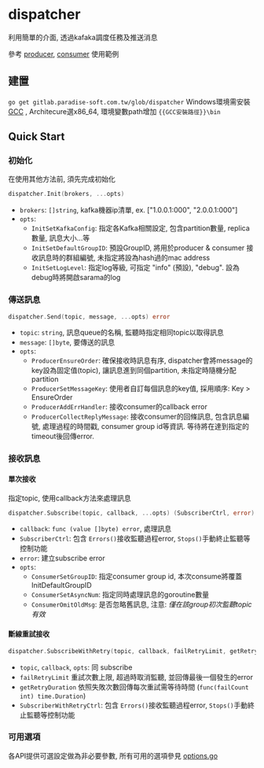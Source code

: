 # dispatcher

利用簡單的介面, 透過kafaka調度任務及推送消息

參考 [producer](./examples/producer/main.go), [consumer](./examples/consumer/main.go) 使用範例

## 建置
`go get gitlab.paradise-soft.com.tw/glob/dispatcher`
Windows環境需安裝 [GCC](./build/mingw-w64-install.exe) , Architecure選x86_64, 環境變數path增加 `{{GCC安裝路徑}}\bin`

## Quick Start
### 初始化
在使用其他方法前, 須先完成初始化
```go
dispatcher.Init(brokers, ...opts)
```
- `brokers`: `[]string`, kafka機器ip清單, ex. ["1.0.0.1:000", "2.0.0.1:000"]
- `opts`:
  - `InitSetKafkaConfig`: 指定各Kafka相關設定, 包含partition數量, replica數量, 訊息大小...等
  - `InitSetDefaultGroupID`: 預設GroupID, 將用於producer & consumer 接收訊息時的群組編號, 未指定將設為hash過的mac address
  - `InitSetLogLevel`: 指定log等級, 可指定 "info" (預設), "debug". 設為debug時將開啟sarama的log

### 傳送訊息

```go
dispatcher.Send(topic, message, ...opts) error
```
- `topic`: `string`, 訊息queue的名稱, 監聽時指定相同topic以取得訊息
- `message`: `[]byte`, 要傳送的訊息
- `opts`:
  - `ProducerEnsureOrder`: 確保接收時訊息有序, dispatcher會將message的key設為固定值(topic), 讓訊息進到同個partition, 未指定時隨機分配partition
  - `ProducerSetMessageKey`: 使用者自訂每個訊息的key值, 採用順序: Key > EnsureOrder
  - `ProducerAddErrHandler`: 接收consumer的callback error
  - `ProducerCollectReplyMessage`: 接收consumer的回條訊息, 包含訊息編號, 處理過程的時間戳, consumer group id等資訊. 等待將在達到指定的timeout後回傳error.

### 接收訊息

#### 單次接收
指定topic, 使用callback方法來處理訊息

```go
dispatcher.Subscribe(topic, callback, ...opts) (SubscriberCtrl, error)
```
- `callback`: `func (value []byte) error`, 處理訊息
- `SubscriberCtrl`: 包含 `Errors()`接收監聽過程error, `Stops()`手動終止監聽等控制功能
- `error`: 建立subscribe error
- `opts`:
  - `ConsumerSetGroupID`: 指定consumer group id, 本次consume將覆蓋InitDefaultGroupID
  - `ConsumerSetAsyncNum`: 指定同時處理訊息的goroutine數量
  - `ConsumerOmitOldMsg`: 是否忽略舊訊息, 注意: *僅在該group初次監聽topic有效*

#### 斷線重試接收
```go
dispatcher.SubscribeWithRetry(topic, callback, failRetryLimit, getRetryDuration, dispatcher.ConsumerSetAsyncNum(100)) (ctrl *SubscriberWithRetryCtrl)
```
- `topic`, `callback`, `opts`: 同 subscribe
- `failRetryLimit` 重試次數上限, 超過時取消監聽, 並回傳最後一個發生的error
- `getRetryDuration` 依照失敗次數回傳每次重試需等待時間 (`func(failCount int) time.Duration`)
- `SubscriberWithRetryCtrl`: 包含 `Errors()`接收監聽過程error, `Stops()`手動終止監聽等控制功能

### 可用選項

各API提供可選設定做為非必要參數, 所有可用的選項參見 [options.go](./options.go)

